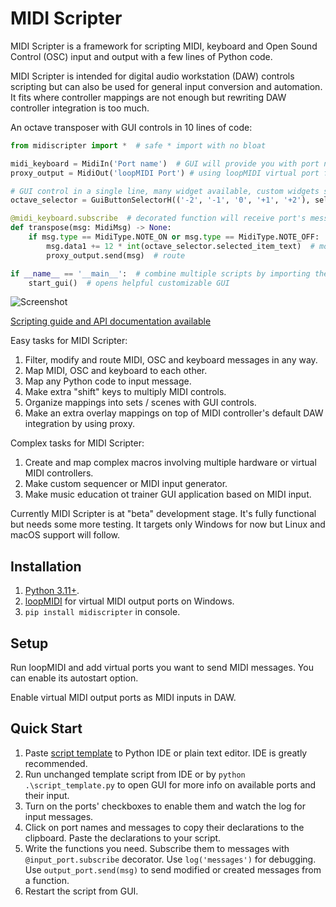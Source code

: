 # MIDI Scripter

MIDI Scripter is a framework for scripting MIDI, keyboard and Open Sound Control (OSC) input and output with a few lines of Python code.

MIDI Scripter is intended for digital audio workstation (DAW) controls scripting but can also be used for general input conversion and automation. It fits where controller mappings are not enough but rewriting DAW controller integration is too much. 

An octave transposer with GUI controls in 10 lines of code:

``` python
from midiscripter import *  # safe * import with no bloat

midi_keyboard = MidiIn('Port name')  # GUI will provide you with port names
proxy_output = MidiOut('loopMIDI Port') # using loopMIDI virtual port for output

# GUI control in a single line, many widget available, custom widgets supported
octave_selector = GuiButtonSelectorH(('-2', '-1', '0', '+1', '+2'), select='0')

@midi_keyboard.subscribe  # decorated function will receive port's messages
def transpose(msg: MidiMsg) -> None:
	if msg.type == MidiType.NOTE_ON or msg.type == MidiType.NOTE_OFF:  # filter
		msg.data1 += 12 * int(octave_selector.selected_item_text)  # modify
		proxy_output.send(msg)  # route

if __name__ == '__main__':  # combine multiple scripts by importing them
	start_gui()  # opens helpful customizable GUI
```

![Screenshot](/examples/octave_transposer/screenshot.png)

[Scripting guide and API documentation available](https://maboroshy.github.io/midi-scripter)

Easy tasks for MIDI Scripter:  
1. Filter, modify and route MIDI, OSC and keyboard messages in any way.  
2. Map MIDI, OSC and keyboard to each other.  
3. Map any Python code to input message.  
4. Make extra "shift" keys to multiply MIDI controls.  
5. Organize mappings into sets / scenes with GUI controls.  
6. Make an extra overlay mappings on top of MIDI controller's default DAW integration by using proxy.  

Complex tasks for MIDI Scripter:
1. Create and map complex macros involving multiple hardware or virtual MIDI controllers.
2. Make custom sequencer or MIDI input generator.
3. Make music education ot trainer GUI application based on MIDI input.

Currently MIDI Scripter is at "beta" development stage. It's fully functional but needs some more testing. It targets only Windows for now but Linux and macOS support will follow.

## Installation
1. [Python 3.11+](https://www.python.org/downloads/).
2. [loopMIDI](https://www.tobias-erichsen.de/software/loopmidi.html) for virtual MIDI output ports on Windows.
3. `pip install midiscripter` in console.

## Setup
Run loopMIDI and add virtual ports you want to send MIDI messages. You can enable its autostart option.

Enable virtual MIDI output ports as MIDI inputs in DAW. 

## Quick Start
1. Paste [script template](examples/script_template.py) to Python IDE or plain text editor. IDE is greatly recommended.
2. Run unchanged template script from IDE or by `python .\script_template.py` to open GUI for more info on available ports and their input.
3. Turn on the ports' checkboxes to enable them and watch the log for input messages.
4. Click on port names and messages to copy their declarations to the clipboard. Paste the declarations to your script.
5. Write the functions you need. Subscribe them to messages with `@input_port.subscribe` decorator. Use `log('messages')` for debugging. Use `output_port.send(msg)` to send modified or created messages from a function.
6. Restart the script from GUI.
